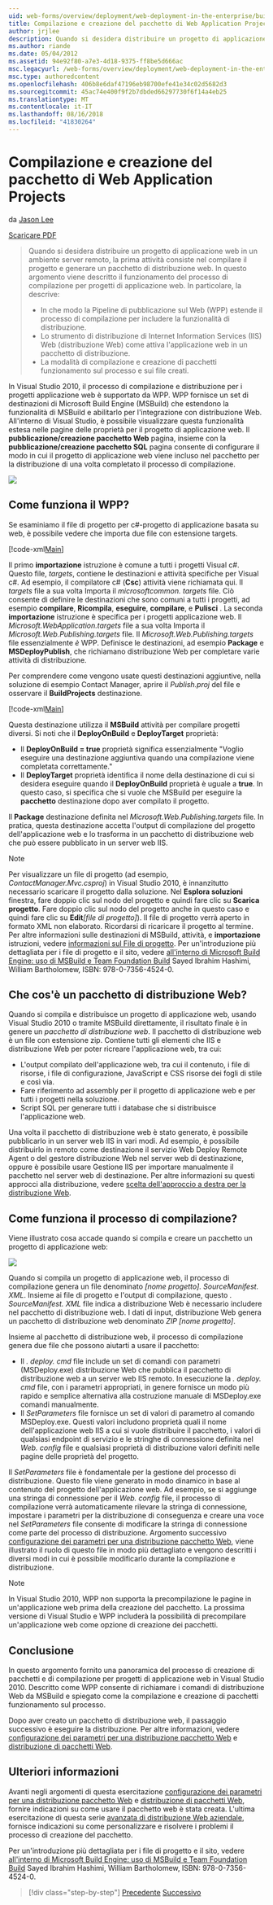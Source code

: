 ```yaml
---
uid: web-forms/overview/deployment/web-deployment-in-the-enterprise/building-and-packaging-web-application-projects
title: Compilazione e creazione del pacchetto di Web Application Projects | Microsoft Docs
author: jrjlee
description: Quando si desidera distribuire un progetto di applicazione web in un ambiente server remoto, la prima attività consiste nel compilare il progetto e generare un packa distribuzione web...
ms.author: riande
ms.date: 05/04/2012
ms.assetid: 94e92f80-a7e3-4d18-9375-ff8be5d666ac
msc.legacyurl: /web-forms/overview/deployment/web-deployment-in-the-enterprise/building-and-packaging-web-application-projects
msc.type: authoredcontent
ms.openlocfilehash: 406b8e6daf47196eb98700efe41e34c02d5682d3
ms.sourcegitcommit: 45ac74e400f9f2b7dbded66297730f6f14a4eb25
ms.translationtype: MT
ms.contentlocale: it-IT
ms.lasthandoff: 08/16/2018
ms.locfileid: "41830264"
---
```

<a name="building-and-packaging-web-application-projects"></a>Compilazione e creazione del pacchetto di Web Application Projects
====================
da [Jason Lee](https://github.com/jrjlee)

[Scaricare PDF](https://msdnshared.blob.core.windows.net/media/MSDNBlogsFS/prod.evol.blogs.msdn.com/CommunityServer.Blogs.Components.WeblogFiles/00/00/00/63/56/8130.DeployingWebAppsInEnterpriseScenarios.pdf)

> Quando si desidera distribuire un progetto di applicazione web in un ambiente server remoto, la prima attività consiste nel compilare il progetto e generare un pacchetto di distribuzione web. In questo argomento viene descritto il funzionamento del processo di compilazione per progetti di applicazione web. In particolare, la descrive:
> 
> - In che modo la Pipeline di pubblicazione sul Web (WPP) estende il processo di compilazione per includere la funzionalità di distribuzione.
> - Lo strumento di distribuzione di Internet Information Services (IIS) Web (distribuzione Web) come attiva l'applicazione web in un pacchetto di distribuzione.
> - La modalità di compilazione e creazione di pacchetti funzionamento sul processo e sui file creati.


In Visual Studio 2010, il processo di compilazione e distribuzione per i progetti applicazione web è supportato da WPP. WPP fornisce un set di destinazioni di Microsoft Build Engine (MSBuild) che estendono la funzionalità di MSBuild e abilitarlo per l'integrazione con distribuzione Web. All'interno di Visual Studio, è possibile visualizzare questa funzionalità estesa nelle pagine delle proprietà per il progetto di applicazione web. Il **pubblicazione/creazione pacchetto Web** pagina, insieme con la **pubblicazione/creazione pacchetto SQL** pagina consente di configurare il modo in cui il progetto di applicazione web viene incluso nel pacchetto per la distribuzione di una volta completato il processo di compilazione.

![](building-and-packaging-web-application-projects/_static/image1.png)

## <a name="how-does-the-wpp-work"></a>Come funziona il WPP?

Se esaminiamo il file di progetto per c#-progetto di applicazione basata su web, è possibile vedere che importa due file con estensione targets.


[!code-xml[Main](building-and-packaging-web-application-projects/samples/sample1.xml)]


Il primo **importazione** istruzione è comune a tutti i progetti Visual c#. Questo file, *targets*, contiene le destinazioni e attività specifiche per Visual c#. Ad esempio, il compilatore c# (**Csc**) attività viene richiamata qui. Il *targets* file a sua volta Importa il *microsoftcommon. targets* file. Ciò consente di definire le destinazioni che sono comuni a tutti i progetti, ad esempio **compilare**, **Ricompila**, **eseguire**, **compilare**, e **Pulisci** . La seconda **importazione** istruzione è specifica per i progetti applicazione web. Il *Microsoft.WebApplication.targets* file a sua volta Importa il *Microsoft.Web.Publishing.targets* file. Il *Microsoft.Web.Publishing.targets* file essenzialmente *è* WPP. Definisce le destinazioni, ad esempio **Package** e **MSDeployPublish**, che richiamano distribuzione Web per completare varie attività di distribuzione.

Per comprendere come vengono usate questi destinazioni aggiuntive, nella soluzione di esempio Contact Manager, aprire il *Publish.proj* del file e osservare il **BuildProjects** destinazione.


[!code-xml[Main](building-and-packaging-web-application-projects/samples/sample2.xml)]


Questa destinazione utilizza il **MSBuild** attività per compilare progetti diversi. Si noti che il **DeployOnBuild** e **DeployTarget** proprietà:

- Il **DeployOnBuild = true** proprietà significa essenzialmente "Voglio eseguire una destinazione aggiuntiva quando una compilazione viene completata correttamente."
- Il **DeployTarget** proprietà identifica il nome della destinazione di cui si desidera eseguire quando il **DeployOnBuild** proprietà è uguale a **true**. In questo caso, si specifica che si vuole che MSBuild per eseguire la **pacchetto** destinazione dopo aver compilato il progetto.

Il **Package** destinazione definita nel *Microsoft.Web.Publishing.targets* file. In pratica, questa destinazione accetta l'output di compilazione del progetto dell'applicazione web e lo trasforma in un pacchetto di distribuzione web che può essere pubblicato in un server web IIS.

> [!NOTE]
> Per visualizzare un file di progetto (ad esempio, <em>ContactManager.Mvc.csproj</em>) in Visual Studio 2010, è innanzitutto necessario scaricare il progetto dalla soluzione. Nel <strong>Esplora soluzioni</strong> finestra, fare doppio clic sul nodo del progetto e quindi fare clic su <strong>Scarica progetto</strong>. Fare doppio clic sul nodo del progetto anche in questo caso e quindi fare clic su <strong>Edit</strong><em>[file di progetto]</em>). Il file di progetto verrà aperto in formato XML non elaborato. Ricordarsi di ricaricare il progetto al termine.  
> Per altre informazioni sulle destinazioni di MSBuild, attività, e <strong>importazione</strong> istruzioni, vedere [informazioni sul File di progetto](understanding-the-project-file.md). Per un'introduzione più dettagliata per i file di progetto e il sito, vedere [all'interno di Microsoft Build Engine: uso di MSBuild e Team Foundation Build](http://amzn.com/0735645248) Sayed Ibrahim Hashimi, William Bartholomew, ISBN: 978-0-7356-4524-0.


## <a name="what-is-a-web-deployment-package"></a>Che cos'è un pacchetto di distribuzione Web?

Quando si compila e distribuisce un progetto di applicazione web, usando Visual Studio 2010 o tramite MSBuild direttamente, il risultato finale è in genere un *pacchetto di distribuzione web*. Il pacchetto di distribuzione web è un file con estensione zip. Contiene tutti gli elementi che IIS e distribuzione Web per poter ricreare l'applicazione web, tra cui:

- L'output compilato dell'applicazione web, tra cui il contenuto, i file di risorse, i file di configurazione, JavaScript e CSS risorse dei fogli di stile e così via.
- Fare riferimento ad assembly per il progetto di applicazione web e per tutti i progetti nella soluzione.
- Script SQL per generare tutti i database che si distribuisce l'applicazione web.

Una volta il pacchetto di distribuzione web è stato generato, è possibile pubblicarlo in un server web IIS in vari modi. Ad esempio, è possibile distribuirlo in remoto come destinazione il servizio Web Deploy Remote Agent o del gestore distribuzione Web nel server web di destinazione, oppure è possibile usare Gestione IIS per importare manualmente il pacchetto nel server web di destinazione. Per altre informazioni su questi approcci alla distribuzione, vedere [scelta dell'approccio a destra per la distribuzione Web](../configuring-server-environments-for-web-deployment/choosing-the-right-approach-to-web-deployment.md).

## <a name="how-does-the-build-process-work"></a>Come funziona il processo di compilazione?

Viene illustrato cosa accade quando si compila e creare un pacchetto un progetto di applicazione web:

![](building-and-packaging-web-application-projects/_static/image2.png)

Quando si compila un progetto di applicazione web, il processo di compilazione genera un file denominato *[nome progetto]. SourceManifest. XML*. Insieme ai file di progetto e l'output di compilazione, questo *. SourceManifest. XML* file indica a distribuzione Web è necessario includere nel pacchetto di distribuzione web. I dati di input, distribuzione Web genera un pacchetto di distribuzione web denominato *ZIP [nome progetto]*.

Insieme al pacchetto di distribuzione web, il processo di compilazione genera due file che possono aiutarti a usare il pacchetto:

- Il *. deploy. cmd* file include un set di comandi con parametri (MSDeploy.exe) distribuzione Web che pubblica il pacchetto di distribuzione web a un server web IIS remoto. In esecuzione la *. deploy. cmd* file, con i parametri appropriati, in genere fornisce un modo più rapido e semplice alternativa alla costruzione manuale di MSDeploy.exe comandi manualmente.
- Il *SetParameters* file fornisce un set di valori di parametro al comando MSDeploy.exe. Questi valori includono proprietà quali il nome dell'applicazione web IIS a cui si vuole distribuire il pacchetto, i valori di qualsiasi endpoint di servizio e le stringhe di connessione definita nel *Web. config* file e qualsiasi proprietà di distribuzione valori definiti nelle pagine delle proprietà del progetto.

Il *SetParameters* file è fondamentale per la gestione del processo di distribuzione. Questo file viene generato in modo dinamico in base al contenuto del progetto dell'applicazione web. Ad esempio, se si aggiunge una stringa di connessione per il *Web. config* file, il processo di compilazione verrà automaticamente rilevare la stringa di connessione, impostare i parametri per la distribuzione di conseguenza e creare una voce nel  *SetParameters* file consente di modificare la stringa di connessione come parte del processo di distribuzione. Argomento successivo [configurazione dei parametri per una distribuzione pacchetto Web](configuring-parameters-for-web-package-deployment.md), viene illustrato il ruolo di questo file in modo più dettagliato e vengono descritti i diversi modi in cui è possibile modificarlo durante la compilazione e distribuzione.

> [!NOTE]
> In Visual Studio 2010, WPP non supporta la precompilazione le pagine in un'applicazione web prima della creazione del pacchetto. La prossima versione di Visual Studio e WPP includerà la possibilità di precompilare un'applicazione web come opzione di creazione dei pacchetti.


## <a name="conclusion"></a>Conclusione

In questo argomento fornito una panoramica del processo di creazione di pacchetti e di compilazione per progetti di applicazione web in Visual Studio 2010. Descritto come WPP consente di richiamare i comandi di distribuzione Web da MSBuild e spiegato come la compilazione e creazione di pacchetti funzionamento sul processo.

Dopo aver creato un pacchetto di distribuzione web, il passaggio successivo è eseguire la distribuzione. Per altre informazioni, vedere [configurazione dei parametri per una distribuzione pacchetto Web](configuring-parameters-for-web-package-deployment.md) e [distribuzione di pacchetti Web](deploying-web-packages.md).

## <a name="further-reading"></a>Ulteriori informazioni

Avanti negli argomenti di questa esercitazione [configurazione dei parametri per una distribuzione pacchetto Web](configuring-parameters-for-web-package-deployment.md) e [distribuzione di pacchetti Web](deploying-web-packages.md), fornire indicazioni su come usare il pacchetto web è stata creata. L'ultima esercitazione di questa serie [avanzata di distribuzione Web aziendale](../advanced-enterprise-web-deployment/advanced-enterprise-web-deployment.md), fornisce indicazioni su come personalizzare e risolvere i problemi il processo di creazione del pacchetto.

Per un'introduzione più dettagliata per i file di progetto e il sito, vedere [all'interno di Microsoft Build Engine: uso di MSBuild e Team Foundation Build](http://amzn.com/0735645248) Sayed Ibrahim Hashimi, William Bartholomew, ISBN: 978-0-7356-4524-0.

> [!div class="step-by-step"]
> [Precedente](understanding-the-build-process.md)
> [Successivo](configuring-parameters-for-web-package-deployment.md)
